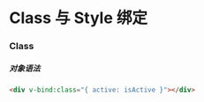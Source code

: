 # Class 与 Style 绑定

### Class

##### 对象语法

```html
<div v-bind:class="{ active: isActive }"></div>


```